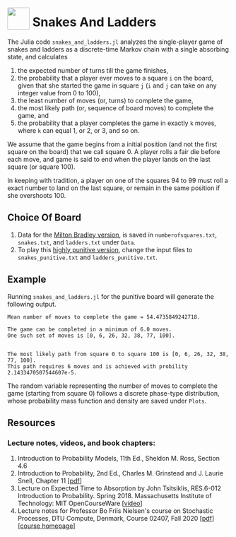 
# <img src="https://raw.githack.com/FortAwesome/Font-Awesome/master/svgs/solid/dice.svg" card_color="#222222" width="50" height="50" style="vertical-align:bottom"/> Snakes And Ladders
The Julia code `snakes_and_ladders.jl` analyzes the single-player game of snakes and ladders as a discrete-time Markov chain with a single absorbing state, and calculates
1. the expected number of turns till the game finishes,
2. the probability that a player ever moves to a square `i` on the board, given that she started the game in square `j` (`i` and `j` can take on any integer value from 0 to 100),  
3. the least number of moves (or, turns) to complete the game,
4. the most likely path (or, sequence of board moves) to complete the game, and
5. the probability that a player completes the game in exactly `k` moves, where `k` can  equal 1, or 2, or 3, and so on. 

We assume that the game begins from a initial position (and not the first square on the board) that we call square 0. A player rolls a fair die before each move, and game is said to end when the player lands on the last square (or square 100). 

In keeping with tradition, a player on one of the squares 94 to 99 must roll a exact number to land on the last square, or remain in the same position if she overshoots 100. 

## Choice Of Board
1. Data for the [Milton Bradley version](https://en.wikipedia.org/wiki/File:Cnl03.jpg), is saved in `numberofsquares.txt`, `snakes.txt`, and `ladders.txt` under `Data`.
2. To play this [highly punitive version](https://www.etsy.com/listing/764625917/snakes-ladders-vintage-game-board-png), change the input files to `snakes_punitive.txt` and `ladders_punitive.txt`. 

## Example
Running `snakes_and_ladders.jl` for the punitive board will generate the following output. 

```
Mean number of moves to complete the game = 54.4735849242718.

The game can be completed in a minimum of 6.0 moves.
One such set of moves is [0, 6, 26, 32, 38, 77, 100].


The most likely path from square 0 to square 100 is [0, 6, 26, 32, 38, 77, 100].
This path requires 6 moves and is achieved with probility 2.1433470507544607e-5.
```
The random variable representing the number of moves to complete the game (starting from square 0) follows a discrete phase-type distribution, whose probability mass function and density are saved under `Plots`. 


## Resources
### Lecture notes, videos, and book chapters:
1. Introduction to Probability Models, 11th Ed., Sheldon M. Ross, Section 4.6
2. Introduction to Probability, 2nd Ed., Charles M. Grinstead and J. Laurie Snell, Chapter 11 [[pdf](https://math.dartmouth.edu/~prob/prob/prob.pdf)]
3. Lecture on Expected Time to Absorption by John Tsitsiklis, RES.6-012 Introduction to Probability. Spring 2018. Massachusetts Institute of Technology: MIT OpenCourseWare  [[video](https://ocw.mit.edu/resources/res-6-012-introduction-to-probability-spring-2018/part-iii-random-processes/expected-time-to-absorption/)]
4. Lecture notes for Professor Bo Friis Nielsen's course on Stochastic Processes, DTU Compute, Denmark, Course 02407, Fall 2020 [[pdf](http://www2.imm.dtu.dk/courses/02407/lectnotes/ftf.pdf)] [[course homepage](http://www2.imm.dtu.dk/courses/02407/)]